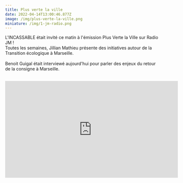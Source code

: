 ```yaml
---
title: Plus verte la ville
date: 2022-04-14T13:00:46.877Z
image: /img/plus-verte-la-ville.png
miniature: /img/1-jm-radio.png
---
```

L'INCASSABLE était invité ce matin à l'émission Plus Verte la Ville sur Radio JM !\
Toutes les semaines, Jillian Mathieu présente des initiatives autour de la Transition écologique à Marseille.\
\
Benoit Guigal était interviewé aujourd'hui pour parler des enjeux du retour de la consigne à Marseille.

<br/>



<iframe src="https://www.facebook.com/plugins/video.php?height=314&href=https%3A%2F%2Fwww.facebook.com%2Frjmarseille%2Fvideos%2F1390268641438007%2F&show_text=false&width=560&t=0" width="560" height="314" style="border:none;overflow:hidden" scrolling="no" frameborder="0" allowfullscreen="true" allow="autoplay; clipboard-write; encrypted-media; picture-in-picture; web-share" allowFullScreen="true"></iframe>
